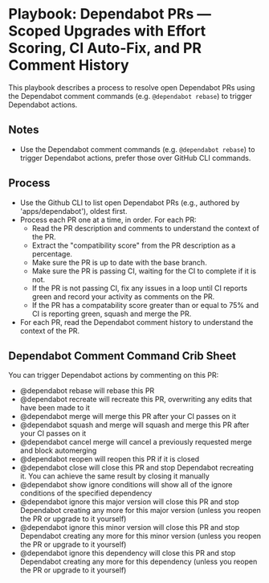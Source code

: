 # Playbook: Dependabot PRs — Scoped Upgrades with Effort Scoring, CI Auto‑Fix, and PR Comment History

This playbook describes a process to resolve open Dependabot PRs using the Dependabot comment commands
(e.g. `@dependabot rebase`) to trigger Dependabot actions.

## Notes

- Use the Dependabot comment commands (e.g. `@dependabot rebase`) to trigger Dependabot actions, prefer those over
  GitHub CLI commands.

## Process

- Use the Github CLI to list open Dependabot PRs (e.g., authored by 'apps/dependabot'), oldest first.
- Process each PR one at a time, in order. For each PR:
   - Read the PR description and comments to understand the context of the PR.
   - Extract the "compatibility score" from the PR description as a percentage.
   - Make sure the PR is up to date with the base branch.
   - Make sure the PR is passing CI, waiting for the CI to complete if it is not.
   - If the PR is not passing CI, fix any issues in a loop until CI reports green and record your activity as comments on the PR.
   - If the PR has a compatability score greater than or equal to 75% and CI is reporting green, squash and merge the PR.
- For each PR, read the Dependabot comment history to understand the context of the PR.

## Dependabot Comment Command Crib Sheet

You can trigger Dependabot actions by commenting on this PR:

- @dependabot rebase will rebase this PR
- @dependabot recreate will recreate this PR, overwriting any edits that have been made to it
- @dependabot merge will merge this PR after your CI passes on it
- @dependabot squash and merge will squash and merge this PR after your CI passes on it
- @dependabot cancel merge will cancel a previously requested merge and block automerging
- @dependabot reopen will reopen this PR if it is closed
- @dependabot close will close this PR and stop Dependabot recreating it. You can achieve the same result by closing it manually
- @dependabot show <dependency name> ignore conditions will show all of the ignore conditions of the specified dependency
- @dependabot ignore this major version will close this PR and stop Dependabot creating any more for this major version (unless you reopen the PR or upgrade to it yourself)
- @dependabot ignore this minor version will close this PR and stop Dependabot creating any more for this minor version (unless you reopen the PR or upgrade to it yourself)
- @dependabot ignore this dependency will close this PR and stop Dependabot creating any more for this dependency (unless you reopen the PR or upgrade to it yourself)
